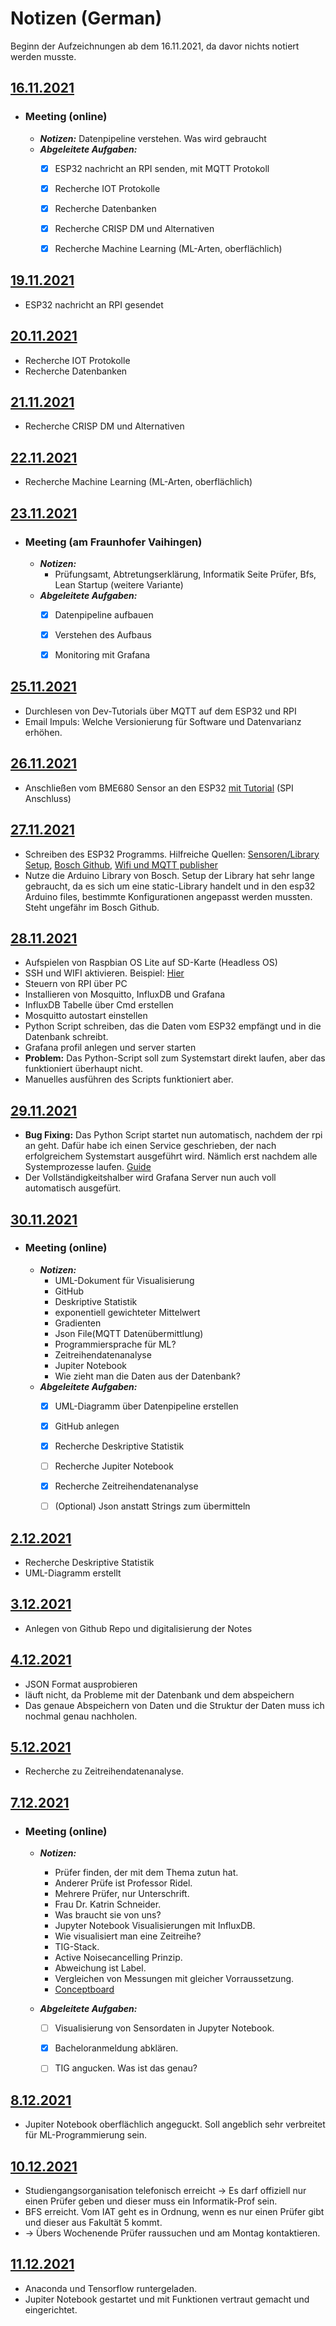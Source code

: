 # **Notizen** (German)
Beginn der Aufzeichnungen ab dem 16.11.2021, da davor nichts notiert werden musste.

## <u>16.11.2021</u>
- ### **Meeting (online)**
  - ***Notizen:***
    Datenpipeline verstehen. Was wird gebraucht
  - ***Abgeleitete Aufgaben:***
    - [x] ESP32 nachricht an RPI senden, mit MQTT Protokoll
    - [x] Recherche IOT Protokolle
    - [x] Recherche Datenbanken
    - [x] Recherche CRISP DM und Alternativen
    - [x] Recherche Machine Learning (ML-Arten, oberflächlich)


## <u>19.11.2021</u>
- ESP32 nachricht an RPI gesendet


## <u>20.11.2021</u>
- Recherche IOT Protokolle
- Recherche Datenbanken


## <u>21.11.2021</u>
- Recherche CRISP DM und Alternativen


## <u>22.11.2021</u>
- Recherche Machine Learning (ML-Arten, oberflächlich)


## <u>23.11.2021</u>
- ### **Meeting (am Fraunhofer Vaihingen)**
  - ***Notizen:***
    - Prüfungsamt, Abtretungserklärung, Informatik Seite Prüfer, Bfs, Lean Startup (weitere Variante)
  - ***Abgeleitete Aufgaben:***
    - [x] Datenpipeline aufbauen
    - [x] Verstehen des Aufbaus
    - [x] Monitoring mit Grafana


## <u>25.11.2021</u>
- Durchlesen von Dev-Tutorials über MQTT auf dem ESP32 und RPI
- Email Impuls: Welche Versionierung für Software und Datenvarianz erhöhen.


## <u>26.11.2021</u>
- Anschließen vom BME680 Sensor an den ESP32 [mit Tutorial](https://randomnerdtutorials.com/esp32-bme680-sensor-arduino/) (SPI Anschluss)
  

## <u>27.11.2021</u>
- Schreiben des ESP32 Programms. Hilfreiche Quellen: 
  [Sensoren/Library Setup](https://randomnerdtutorials.com/esp32-bme680-sensor-arduino/), 
  [Bosch Github](https://github.com/BoschSensortec/BSEC-Arduino-library), 
  [Wifi und MQTT publisher](https://diyi0t.com/microcontroller-to-raspberry-pi-wifi-mqtt-communication/)
- Nutze die Arduino Library von Bosch. Setup der Library hat sehr lange gebraucht, da es sich um eine static-Library handelt und in den esp32 Arduino files, bestimmte Konfigurationen angepasst werden mussten. Steht ungefähr im Bosch Github.


## <u>28.11.2021</u>
- Aufspielen von Raspbian OS Lite auf SD-Karte (Headless OS)
- SSH und WIFI aktivieren.  Beispiel: [Hier](https://www.tomshardware.com/reviews/raspberry-pi-headless-setup-how-to,6028.html)
- Steuern von RPI über PC
- Installieren von Mosquitto, InfluxDB und Grafana
- InfluxDB Tabelle über Cmd erstellen
- Mosquitto autostart einstellen
- Python Script schreiben, das die Daten vom ESP32 empfängt und in die Datenbank schreibt.
- Grafana profil anlegen und server starten
- **Problem:** Das Python-Script soll zum Systemstart direkt laufen, aber das funktioniert überhaupt nicht.
- Manuelles ausführen des Scripts funktioniert aber.


## <u>29.11.2021</u>
- **Bug Fixing:** Das Python Script startet nun automatisch, nachdem der rpi an geht. Dafür habe ich einen Service geschrieben, der nach erfolgreichem Systemstart ausgeführt wird. Nämlich erst nachdem alle Systemprozesse laufen. [Guide](https://www.raspberrypi-spy.co.uk/2015/10/how-to-autorun-a-python-script-on-boot-using-systemd/)
- Der Vollständigkeitshalber wird Grafana Server nun auch voll automatisch ausgefürt.


## <u>30.11.2021</u>
- ### **Meeting (online)**
  - ***Notizen:***
    - UML-Dokument für Visualisierung
    - GitHub
    - Deskriptive Statistik
    - exponentiell gewichteter Mittelwert
    - Gradienten
    - Json File(MQTT Datenübermittlung)
    - Programmiersprache für ML?
    - Zeitreihendatenanalyse
    - Jupiter Notebook
    - Wie zieht man die Daten aus der Datenbank?
  - ***Abgeleitete Aufgaben:***
    - [x] UML-Diagramm über Datenpipeline erstellen
    - [x] GitHub anlegen
    - [x] Recherche Deskriptive Statistik
    - [ ] Recherche Jupiter Notebook
    - [x] Recherche Zeitreihendatenanalyse
    - [ ] \(Optional) Json anstatt Strings zum übermitteln


## <u>2.12.2021</u>
- Recherche Deskriptive Statistik
- UML-Diagramm erstellt
  

## <u>3.12.2021</u>
- Anlegen von Github Repo und digitalisierung der Notes


## <u>4.12.2021</u>
- JSON Format ausprobieren
- läuft nicht, da Probleme mit der Datenbank und dem abspeichern
- Das genaue Abspeichern von Daten und die Struktur der Daten muss ich nochmal genau nachholen.


## <u>5.12.2021</u>
- Recherche zu Zeitreihendatenanalyse. 


## <u>7.12.2021</u>
- ### **Meeting (online)**
  - ***Notizen:***
    - Prüfer finden, der mit dem Thema zutun hat.
    - Anderer Prüfe ist Professor Ridel.
    - Mehrere Prüfer, nur Unterschrift.
    - Frau Dr. Katrin Schneider.
    - Was braucht sie von uns?
    - Jupyter Notebook Visualisierungen mit InfluxDB.
    - Wie visualisiert man eine Zeitreihe?
    - TIG-Stack.
    - Active Noisecancelling Prinzip.
    - Abweichung ist Label.
    - Vergleichen von Messungen mit gleicher Vorraussetzung.
    - [Conceptboard](https://app.conceptboard.com/board/gto3-21dt-n0mk-k9sa-xukq)


  - ***Abgeleitete Aufgaben:***
    - [ ] Visualisierung von Sensordaten in Jupyter Notebook.
    - [x] Bacheloranmeldung abklären.
    - [ ] TIG angucken. Was ist das genau?


## <u>8.12.2021</u>
- Jupiter Notebook oberflächlich angeguckt. Soll angeblich sehr verbreitet für ML-Programmierung sein.

## <u>10.12.2021</u>
- Studiengangsorganisation telefonisch erreicht -> Es darf offiziell nur einen Prüfer geben und dieser muss ein Informatik-Prof sein.
- BFS erreicht. Vom IAT geht es in Ordnung, wenn es nur einen Prüfer gibt und dieser aus Fakultät 5 kommt.
- -> Übers Wochenende Prüfer raussuchen und am Montag kontaktieren.

## <u>11.12.2021</u>
- Anaconda und Tensorflow runtergeladen.
- Jupiter Notebook gestartet und mit Funktionen vertraut gemacht und eingerichtet.

